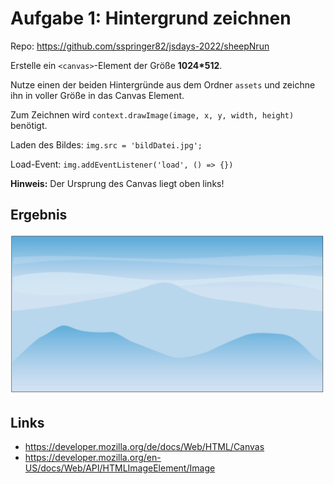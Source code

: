 # Aufgabe 1: Hintergrund zeichnen

Repo: https://github.com/sspringer82/jsdays-2022/sheepNrun

Erstelle ein `<canvas>`-Element der Größe **1024\*512**.

Nutze einen der beiden Hintergründe aus dem Ordner `assets` und zeichne ihn in voller Größe in das Canvas Element.

Zum Zeichnen wird `context.drawImage(image, x, y, width, height)` benötigt.

Laden des Bildes: `img.src = 'bildDatei.jpg';`

Load-Event: `img.addEventListener('load', () => {})`

**Hinweis:** Der Ursprung des Canvas liegt oben links!

## Ergebnis

![](Aufgabe1.png)

## Links

- https://developer.mozilla.org/de/docs/Web/HTML/Canvas
- https://developer.mozilla.org/en-US/docs/Web/API/HTMLImageElement/Image
